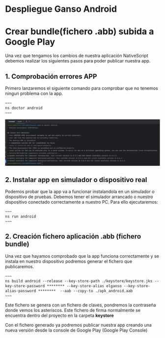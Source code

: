 # Despliegue Ganso Android
# Crear bundle(fichero .abb) subida a Google Play
Una vez que tengamos los cambios de nuestra aplicación NativeScript debemos realizar los siguientes pasos para poder publicar nuestra app.

## 1. Comprobación errores APP
Primero lanzaremos el siguiente comando para comprobar que no tenemos ningun problema con la app.

    ~~~
    ns doctor android
    ~~~

![Comporbacion errores App](../img/ns_doctor.png)

## 2. Instalar app en simulador o dispositivo real
Podemos probar que la app va a funcionar instalandola en un simulador o dispositivo de pruebas. Debemos tener el simulador arrancado o nuestro dispositivo conectado correctamente a nuestro PC.
Para ello ejecutaremos:

    ~~~
    ns run android
    ~~~

## 2. Creación fichero aplicación .abb (fichero bundle)
Una vez que hayamos comprobado que la app funciona correctamente y se instala en nuestro dispositivo podremos generar el fichero que publicaremos.

    ~~~
    ns build android --release --key-store-path ./keystore/keystore.jks --key-store-password ******** --key-store-alias elganso --key-store-alias-password ********  --aab --copy-to ./apk_android.aab
    ~~~

Este fichero se genera con un fichero de claves, pondremos la contraseña donde vemos los asteriscos. Este fichero de firma normalmente se encuentra dentro del proyecto en la carpeta **keystore**

Con el fichero generado ya podremos publicar nuestra app creando una nueva versión desde la console de Google Play (Google Play Console)
